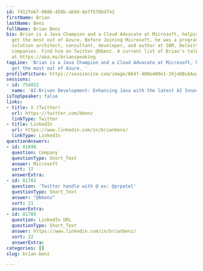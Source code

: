```yaml
---
id: f412fe67-9886-458b-ab9d-8e7f578bd742
firstName: Brian
lastName: Benz
fullName: Brian Benz
bio: Brian is a Java Champion and a Cloud Advocate at Microsoft, helping developers
  get the most out of Azure. Before Joining Microsoft, he was a program manager, evangelist,
  solution architect, consultant, developer, and author at IBM, Deloitte, and other
  companies. Find him on Twitter @bbenz. A current list of Brian's talks can be found
  at https://aka.ms/brianspeaking
tagLine: 'Brian is a Java Champion and a Cloud Advocate at Microsoft, helping developers
  get the most out of Azure. '
profilePicture: https://sessionize.com/image/864f-400o400o1-3XjeDBsbAugiXfKSZp53fy.jpg
sessions:
- id: 754852
  name: 'AI-Driven Development: Enhancing Java with the latest AI Innovations'
isTopSpeaker: false
links:
- title: X (Twitter)
  url: https://twitter.com/bbenz
  linkType: Twitter
- title: LinkedIn
  url: https://www.linkedin.com/in/brianbenz/
  linkType: LinkedIn
questionAnswers:
- id: 81698
  question: Company
  questionType: Short_Text
  answer: Microsoft
  sort: 17
  answerExtra:
- id: 81702
  question: 'Twitter handle with @ ex: @prpatel'
  questionType: Short_Text
  answer: "@bbenz"
  sort: 21
  answerExtra:
- id: 81705
  question: LinkedIn URL
  questionType: Short_Text
  answer: https://www.linkedin.com/in/brianbenz/
  sort: 22
  answerExtra:
categories: []
slug: brian-benz

---
```


